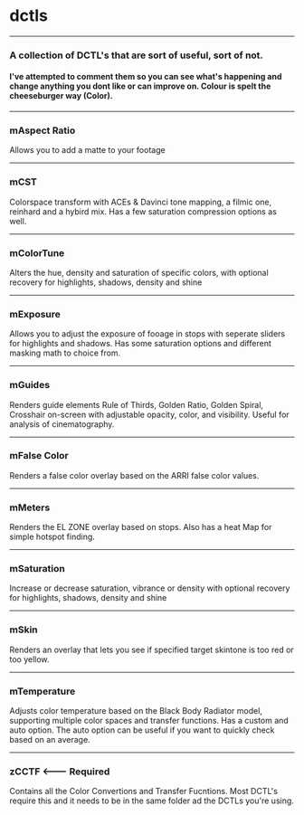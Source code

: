 # dctls
---

### A collection of DCTL's that are sort of useful, sort of not.

#### I've attempted to comment them so you can see what's happening and change anything you dont like or can improve on. Colour is spelt the cheeseburger way (Color). 

---
### mAspect Ratio
Allows you to add a matte to your footage

---

### mCST
Colorspace transform with ACEs & Davinci tone mapping, a filmic one, reinhard and a hybird mix. Has a few saturation compression options as well.

---

### mColorTune
Alters the hue, density and saturation of specific colors, with optional recovery for highlights, shadows, density and shine

---

### mExposure
Allows you to adjust the exposure of fooage in stops with seperate sliders for highlights and shadows. Has some saturation options and different masking math to choice from. 

---

### mGuides
Renders guide elements Rule of Thirds, Golden Ratio, Golden Spiral, Crosshair on-screen with adjustable opacity, color, and visibility. Useful for analysis of cinematography. 

--- 

### mFalse Color 
Renders a false color overlay based on the ARRI false color values. 

---

### mMeters
Renders the EL ZONE overlay based on stops. Also has a heat Map for simple hotspot finding. 

---

### mSaturation
Increase or decrease saturation, vibrance or density with optional recovery for highlights, shadows, density and shine

---

### mSkin
Renders an overlay that lets you see if specified target skintone is too red or too yellow. 

---

### mTemperature
Adjusts color temperature based on the Black Body Radiator model, supporting multiple color spaces and transfer functions. Has a custom and auto option. The auto option can be useful if you want to quickly check based on an average.

---

### zCCTF <--- Required
Contains all the Color Convertions and Transfer Fucntions. Most DCTL's require this and it needs to be in the same folder ad the DCTLs you're using. 

